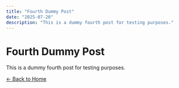 ```yaml
---
title: "Fourth Dummy Post"
date: "2025-07-20"
description: "This is a dummy fourth post for testing purposes."
---
```


# Fourth Dummy Post

This is a dummy fourth post for testing purposes.


[← Back to Home]()